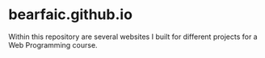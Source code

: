 # bearfaic.github.io
Within this repository are several websites I built for different projects for a Web Programming course.
